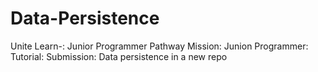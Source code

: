# Data-Persistence
 Unite Learn-: Junior Programmer Pathway
 Mission: Junion Programmer: 
 Tutorial: Submission: Data persistence in a new repo

